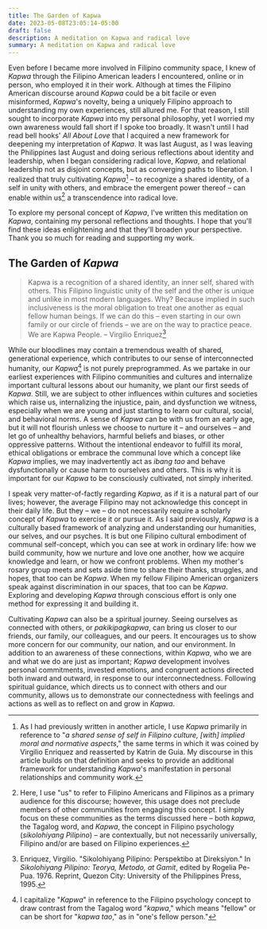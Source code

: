 ```yaml
---
title: The Garden of Kapwa
date: 2023-05-08T23:05:14-05:00
draft: false
description: A meditation on Kapwa and radical love
summary: A meditation on Kapwa and radical love
---
```

Even before I became more involved in Filipino community space, I knew of *Kapwa* through the Filipino American leaders I encountered, online or in person, who employed it in their work. Although at times the Filipino American discourse around *Kapwa* could be a bit facile or even misinformed, *Kapwa*'s novelty, being a uniquely Filipino approach to understanding my own experiences, still allured me. For that reason, I still sought to incorporate *Kapwa* into my personal philosophy, yet I worried my own awareness would fall short if I spoke too broadly. It wasn't until I had read bell hooks' *All About Love* that I acquired a new framework for deepening my interpretation of *Kapwa*. It was last August, as I was leaving the Philippines last August and doing serious reflections about identity and leadership, when I began considering radical love, *Kapwa*, and relational leadership not as disjoint concepts, but as converging paths to liberation. I realized that truly cultivating *Kapwa*[^1] – to recognize a shared identity, of a self in unity with others, and embrace the emergent power thereof – can enable within us[^2] a transcendence into radical love.

[^1]: As I had previously written in another article, I use *Kapwa* primarily in reference to "*a shared sense of self in Filipino culture, [with] implied moral and normative aspects*," the same terms in which it was coined by Virgilio Enriquez and reasserted by Katrin de Guia. My discourse in this article builds on that definition and seeks to provide an additional framework for understanding *Kapwa*'s manifestation in personal relationships and community work.

[^2]: Here, I use "us" to refer to Filipino Americans and Filipinos as a primary audience for this discourse; however, this usage does not preclude members of other communities from engaging this concept. I simply focus on these communities as the terms discussed here – both *kapwa*, the Tagalog word, and *Kapwa*, the concept in Filipino psychology (_sikolohiyang Pilipino_) – are contextually, but not necessarily universally, Filipino and/or are based on Filipino experiences.

To explore my personal concept of *Kapwa*, I've written this meditation on *Kapwa*, containing my personal reflections and thoughts. I hope that you'll find these ideas enlightening and that they'll broaden your perspective. Thank you so much for reading and supporting my work.

## The Garden of *Kapwa*
> Kapwa is a recognition of a shared identity, an inner self, shared with others. This Filipino linguistic unity of the self and the other is unique and unlike in most modern languages. Why? Because implied in such inclusiveness is the moral obligation to treat one another as equal fellow human beings. If we can do this – even starting in our own family or our circle of friends – we are on the way to practice peace. We are Kapwa People.
– Virgilio Enriquez[^3]

[^3]: Enriquez, Virgilio. "Sikolohiyang Pilipino: Perspektibo at Direksiyon." In _Sikolohiyang Pilipino: Teorya, Metodo, at Gamit_, edited by Rogelia Pe-Pua. 1976. Reprint, Quezon City: University of the Philippines Press, 1995.

While our bloodlines may contain a tremendous wealth of shared, generational experience, which contributes to our sense of interconnected humanity, our *Kapwa*[^4] is not purely preprogrammed. As we partake in our earliest experiences with Filipino communities and cultures and internalize important cultural lessons about our humanity, we plant our first seeds of *Kapwa*. Still, we are subject to other influences within cultures and societies which raise us, internalizing the injustice, pain, and dysfunction we witness, especially when we are young and just starting to learn our cultural, social, and behavioral norms. A sense of *Kapwa* can be with us from an early age, but it will not flourish unless we choose to nurture it – and ourselves – and let go of unhealthy behaviors, harmful beliefs and biases, or other oppressive patterns. Without the intentional endeavor to fulfill its moral, ethical obligations or embrace the communal love which a concept like *Kapwa* implies, we may inadvertently act as *ibang tao* and behave dysfunctionally or cause harm to ourselves and others. This is why it is important for our *Kapwa* to be consciously cultivated, not simply inherited.

[^4]: I capitalize "*Kapwa*" in reference to the Filipino psychology concept to draw contrast from the Tagalog word "_kapwa_," which means "fellow" or can be short for "_kapwa tao_," as in "one's fellow person."

I speak very matter-of-factly regarding *Kapwa*, as if it is a natural part of our lives; however, the average Filipino may not acknowledge this concept in their daily life. But they – we – do not necessarily require a scholarly concept of *Kapwa* to exercise it or pursue it. As I said previously, *Kapwa* is a culturally based framework of analyzing and understanding our humanities, our selves, and our psyches. It is but one Filipino cultural embodiment of communal self-concept, which you can see at work in ordinary life: how we build community, how we nurture and love one another, how we acquire knowledge and learn, or how we confront problems. When my mother's rosary group meets and sets aside time to share their thanks, struggles, and hopes, that too can be *Kapwa*. When my fellow Filipino American organizers speak against discrimination in our spaces, that too can be *Kapwa*. Exploring and developing *Kapwa* through conscious effort is only one method for expressing it and building it.

Cultivating *Kapwa* can also be a spiritual journey. Seeing ourselves as connected with others, or *pakikipagkapwa*, can bring us closer to our friends, our family, our colleagues, and our peers. It encourages us to show more concern for our community, our nation, and our environment. In addition to an awareness of these connections, within *Kapwa*, who we are and what we do are just as important; *Kapwa* development involves personal commitments, invested emotions, and congruent actions directed both inward and outward, in response to our interconnectedness. Following spiritual guidance, which directs us to connect with others and our community, allows us to demonstrate our connectedness with feelings and actions as well as to reflect on and grow in *Kapwa*.
